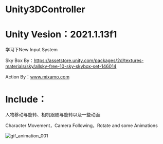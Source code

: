 # Unity3DController

# Unity Vesion：2021.1.13f1

学习下New Input System

Sky Box By：https://assetstore.unity.com/packages/2d/textures-materials/sky/allsky-free-10-sky-skybox-set-146014

Action By：www.mixamo.com

# Include：

人物移动与旋转、相机跟随与旋转以及一些动画

Character Movement，Camera Following，Rotate and some Animations



![gif_animation_001](https://user-images.githubusercontent.com/50166070/156125212-32d03a75-9629-474e-98ab-3b3ec968ef9c.gif)
